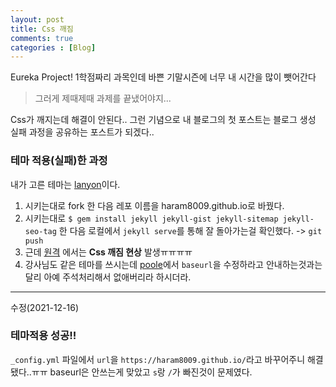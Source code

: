 ```yaml
---
layout: post
title: Css 깨짐
comments: true
categories : [Blog]
---
```


Eureka Project! 1학점짜리 과목인데 바쁜 기말시즌에 너무 내 시간을 많이 뺏어간다
> 그러게 제때제때 과제를 끝냈어야지...

Css가 깨지는데 해결이 안된다.. 그런 기념으로 내 블로그의 첫 포스트는 블로그 생성 실패 과정을 공유하는 포스트가 되겠다..

### 테마 적용(실패)한 과정
내가 고른 테마는 [lanyon](https://github.com/poole/lanyon)이다.
1. 시키는대로 fork 한 다음 레포 이름을 haram8009.github.io로 바꿨다.
2. 시키는대로 `$ gem install jekyll jekyll-gist jekyll-sitemap jekyll-seo-tag` 한 다음 로컬에서 `jekyll serve`를 통해 잘 돌아가는걸 확인했다. -> `git push`
3. 근데 [원격](haram8009.github.io) 에서는 **Css 깨짐 현상** 발생ㅠㅠㅠㅠ
4. 강사님도 같은 테마를 쓰시는데 [poole](https://github.com/poole/poole)에서 `baseurl`을 수정하라고 안내하는것과는 달리 아예 주석처리해서 없애버리라 하시더라.

---
수정(2021-12-16)

### 테마적용 성공!!
`_config.yml` 파일에서 `url`을 `https://haram8009.github.io/`라고 바꾸어주니 해결됐다..ㅠㅠ
baseurl은 안쓰는게 맞았고 `s`랑 `/`가 빠진것이 문제였다.
